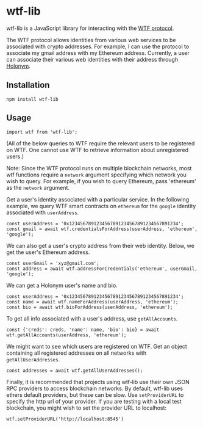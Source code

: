 # wtf-lib
wtf-lib is a JavaScript library for interacting with the [WTF protocol](https://github.com/opscientia/DIDJWT).

The WTF protocol allows identities from various web services to be associated with crypto addresses. For example, I can use the protocol to associate my gmail address with my Ethereum address. Currently, a user can associate their various web identities with their address through [Holonym](https://holo.pizza/).

## Installation

    npm install wtf-lib

## Usage

    import wtf from 'wtf-lib';

(All of the below queries to WTF require the relevant users to be registered on WTF. One cannot use WTF to retrieve information about unregistered users.)

Note: Since the WTF protocol runs on multiple blockchain networks, most wtf functions require a `network` argument specifying which network you wish to query. For example, if you wish to query Ethereum, pass 'ethereum' as the `network` argument.

Get a user's identity associated with a particular service. In the following example, we query WTF smart contracts on `ethereum` for the `google` identity associated with `userAddress`.

    const userAddress = '0x1234567891234567891234567891234567891234';
    const gmail = await wtf.credentialsForAddress(userAddress, 'ethereum', 'google');

We can also get a user's crypto address from their web identity. Below, we get the user's Ethereum address.

    const userGmail = 'xyz@gmail.com';
    const address = await wtf.addressForCredentials('ethereum', userGmail, 'google');

We can get a Holonym user's name and bio.

    const userAddress = '0x1234567891234567891234567891234567891234';
    const name = await wtf.nameForAddress(userAddress, 'ethereum');
    const bio = await wtf.bioForAddress(userAddress, 'ethereum');

To get all info associated with a user's address, use `getAllAccounts`. 

    const {'creds': creds, 'name': name, 'bio': bio} = await wtf.getAllAccounts(userAddress, 'ethereum');

We might want to see which users are registered on WTF. Get an object containing all registered addresses on all networks with `getAllUserAddresses`.

    const addresses = await wtf.getAllUserAddresses();

Finally, it is recommended that projects using wtf-lib use their own JSON RPC providers to access blockchain networks. By default, wtf-lib uses ethers default providers, but these can be slow. Use `setProviderURL` to specify the http url of your provider. If you are testing with a local test blockchain, you might wish to set the provider URL to localhost:

    wtf.setProviderURL('http://localhost:8545')
